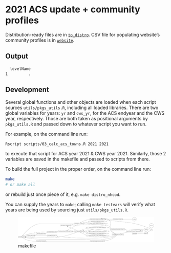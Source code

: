 
<!-- README.md is generated from README.Rmd. Please edit that file -->

# 2021 ACS update + community profiles

Distribution-ready files are in [`to_distro`](to_distro). CSV file for
populating website’s community profiles is in [`website`](website).

## Output

      levelName
    1         .

## Development

Several global functions and other objects are loaded when each script
sources `utils/pkgs_utils.R`, including all loaded libraries. There are
two global variables for years: `yr` and `cws_yr`, for the ACS endyear
and the CWS year, respectively. Those are both taken as positional
arguments by `pkgs_utils.R` and passed down to whatever script you want
to run.

For example, on the command line run:

``` bash
Rscript scripts/03_calc_acs_towns.R 2021 2021
```

to execute that script for ACS year 2021 & CWS year 2021. Similarly,
those 2 variables are saved in the makefile and passed to scripts from
there.

To build the full project in the proper order, on the command line run:

``` bash
make
# or make all
```

or rebuild just once piece of it, e.g. `make distro_nhood`.

You can supply the years to `make`; calling `make testvars` will verify
what years are being used by sourcing just `utils/pkgs_utils.R`.

<figure>
<img src="make.png" alt="makefile" />
<figcaption aria-hidden="true">makefile</figcaption>
</figure>
